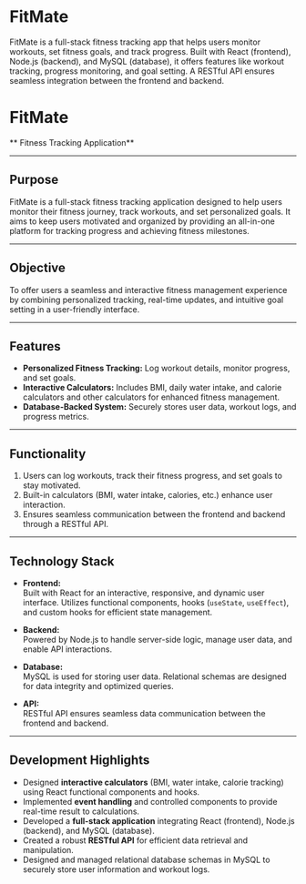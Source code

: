 # FitMate
FitMate is a full-stack fitness tracking app that helps users monitor workouts, set fitness goals, and track progress. Built with React (frontend), Node.js (backend), and MySQL (database), it offers features like workout tracking, progress monitoring, and goal setting. A RESTful API ensures seamless integration between the frontend and backend.


# **FitMate**  
** Fitness Tracking Application**

---

## **Purpose**  
FitMate is a full-stack fitness tracking application designed to help users monitor their fitness journey, track workouts, and set personalized goals. It aims to keep users motivated and organized by providing an all-in-one platform for tracking progress and achieving fitness milestones.

---

## **Objective**  
To offer users a seamless and interactive fitness management experience by combining personalized tracking, real-time updates, and intuitive goal setting in a user-friendly interface.

---

## **Features**  
- **Personalized Fitness Tracking:** Log workout details, monitor progress, and set goals.  
- **Interactive Calculators:** Includes BMI, daily water intake, and calorie calculators and other calculators for enhanced fitness management.  
- **Database-Backed System:** Securely stores user data, workout logs, and progress metrics.  

---

## **Functionality**  
1. Users can log workouts, track their fitness progress, and set goals to stay motivated.  
2. Built-in calculators (BMI, water intake, calories, etc.) enhance user interaction.  
3. Ensures seamless communication between the frontend and backend through a RESTful API.  

---

## **Technology Stack**  
- **Frontend:**  
  Built with React for an interactive, responsive, and dynamic user interface. Utilizes functional components, hooks (`useState`, `useEffect`), and custom hooks for efficient state management.  

- **Backend:**  
  Powered by Node.js to handle server-side logic, manage user data, and enable API interactions.  

- **Database:**  
  MySQL is used for storing user data. Relational schemas are designed for data integrity and optimized queries.  

- **API:**  
  RESTful API ensures seamless data communication between the frontend and backend.  

---

## **Development Highlights**  
- Designed **interactive calculators** (BMI, water intake, calorie tracking) using React functional components and hooks.  
- Implemented **event handling** and controlled components to provide real-time result to calculations.  
- Developed a **full-stack application** integrating React (frontend), Node.js (backend), and MySQL (database).  
- Created a robust **RESTful API** for efficient data retrieval and manipulation.  
- Designed and managed relational database schemas in MySQL to securely store user information and workout logs.  

